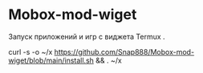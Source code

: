 # Mobox-mod-wiget
Запуск приложений и игр с виджета Termux .



curl -s -o ~/x https://github.com/Snap888/Mobox-mod-wiget/blob/main/install.sh  && . ~/x